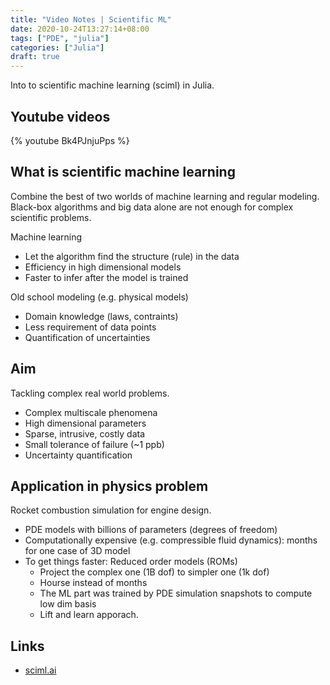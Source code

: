 ```yaml
---
title: "Video Notes | Scientific ML"
date: 2020-10-24T13:27:14+08:00
tags: ["PDE", "julia"]
categories: ["Julia"]
draft: true
---
```


Into to scientific machine learning (sciml) in Julia.

<!--more-->

## Youtube videos

{% youtube Bk4PJnjuPps %}

## What is scientific machine learning

Combine the best of two worlds of machine learning and regular modeling. Black-box algorithms and big data alone are not enough for complex scientific problems.

Machine learning
- Let the algorithm find the structure (rule) in the data
- Efficiency in high dimensional models
- Faster to infer after the model is trained

Old school modeling (e.g. physical models)
- Domain knowledge (laws, contraints)
- Less requirement of data points
- Quantification of uncertainties


## Aim
Tackling complex real world problems.

- Complex multiscale phenomena
- High dimensional parameters
- Sparse, intrusive, costly data
- Small tolerance of failure (~1 ppb)
- Uncertainty quantification

## Application in physics problem

Rocket combustion simulation for engine design.

- PDE models with billions of parameters (degrees of freedom)
- Computationally expensive (e.g. compressible fluid dynamics): months for one case of 3D model
- To get things faster: Reduced order models (ROMs)
  - Project the complex one (1B dof) to simpler one (1k dof)
  - Hourse instead of months
  - The ML part was trained by PDE simulation snapshots to compute low dim basis
  - Lift and learn apporach.

## Links

- [sciml.ai](https://sciml.ai)
